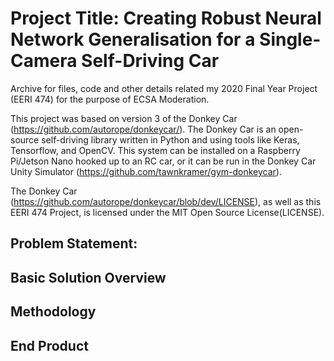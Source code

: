 # Project Title: Creating Robust Neural Network Generalisation for a Single-Camera Self-Driving Car
Archive for files, code and other details related my 2020 Final Year Project (EERI 474) for the purpose of ECSA Moderation. 

This project was based on version 3 of the Donkey Car (https://github.com/autorope/donkeycar/). The Donkey Car is an open-source
self-driving library written in Python and using tools like Keras, Tensorflow, and OpenCV. This system can be installed on a 
Raspberry Pi/Jetson Nano hooked up to an RC car, or it can be run in the Donkey Car Unity Simulator (https://github.com/tawnkramer/gym-donkeycar).

The Donkey Car (https://github.com/autorope/donkeycar/blob/dev/LICENSE), as well as this EERI 474 Project, is licensed under the MIT Open Source
License(LICENSE).
## Problem Statement:


## Basic Solution Overview

## Methodology

## End Product
